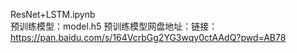ResNet+LSTM.ipynb     
预训练模型：model.h5 预训练模型网盘地址：链接：https://pan.baidu.com/s/164VcrbGg2YG3wqy0ctAAdQ?pwd=AB78
